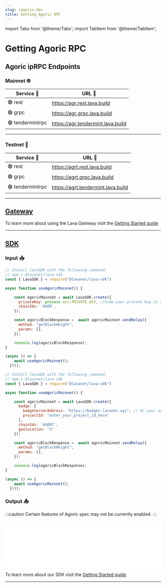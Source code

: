 ```yaml
---
slug: /agoric-dev
title: Getting Agoric RPC
---
```


import Tabs from '@theme/Tabs';
import TabItem from '@theme/TabItem';

# Getting Agoric RPC

## Agoric ipRPC Endpoints

### Mainnet 🌐

| Service 🔌          | URL 🔗                                 |
|---------------------|----------------------------------------|
| 🟢  rest  | <https://agr.rest.lava.build> |
| 🟢  grpc  | <https://agr.grpc.lava.build> |
| 🟢  tendermintrpc | <https://agr.tendermint.lava.build> |
---------------------------------------------------------------

### Testnet 🧪

| Service 🔌          | URL 🔗                                 |
|---------------------|----------------------------------------|
| 🟢  rest  | <https://agrt.rest.lava.build> |
| 🟢  grpc  | <https://agrt.grpc.lava.build> |
| 🟢  tendermintrpc | <https://agrt.tendermint.lava.build> |
---------------------------------------------------------------


## [Gateway](https://gateway.lavanet.xyz/?utm_source=agoric-dev&utm_medium=docs&utm_campaign=docs-to-gateway)

To learn more about using the Lava Gateway visit the [Getting Started guide](https://docs.lavanet.xyz/gateway-getting-started?utm_source=agoric-dev&utm_medium=docs&utm_campaign=docs-to-docs)

<hr />

## [SDK](https://github.com/lavanet/lava-sdk)

### Input 📥

<Tabs>

<TabItem value="backend" label="BackEnd">

```jsx
// Install lavaSDK with the following command:
// npm i @lavanet/lava-sdk
const { LavaSDK } = require("@lavanet/lava-sdk")

async function useAgoricMainnet() {

    const agoricMainnet = await LavaSDK.create({
      privateKey: process.env.PRIVATE_KEY, //hide your private key in an environmental variable
      chainIds: 'AGOR',
    });

    const agoricBlockResponse =  await agoricMainnet.sendRelay({
      method: "getBlockHeight",
      params: [],
    });

    console.log(agoricBlockResponse);
}

(async () => {
    await useAgoricMainnet();
  })();
```

</TabItem>

<TabItem value="frontend" label="FrontEnd">

```jsx
// Install lavaSDK with the following command:
// npm i @lavanet/lava-sdk
const { LavaSDK } = require("@lavanet/lava-sdk")

async function useAgoricMainnet() {

    const agoricMainnet = await LavaSDK.create({
      badge: {
        badgeServerAddress: "https://badges.lavanet.xyz", // Or your own Badge-Server URL 
        projectId: "enter_your_project_id_here" 
      },
      chainIds: 'AGORT',
      geolocation: "2"
    });

    const agoricBlockResponse =  await agoricMainnet.sendRelay({
      method: "getBlockHeight",
      params: [],
    });

    console.log(agoricBlockResponse);
}

(async () => {
    await useAgoricMainnet();
  })();
```

</TabItem>

</Tabs>


### Output 📤

:::caution
Certain features of Agoric spec may not be currently enabled.
:::

<iframe width="100%" src="/img/chains/agoric_call.webm" frameborder="0" allow="autoplay; encrypted-media; gyroscope; picture-in-picture" allowfullscreen></iframe>

To learn more about our SDK visit the [Getting Started guide](https://docs.lavanet.xyz/sdk-getting-started?utm_source=getting-agoric-rpc&utm_medium=docs&utm_campaign=docs-to-docs)

<hr />
